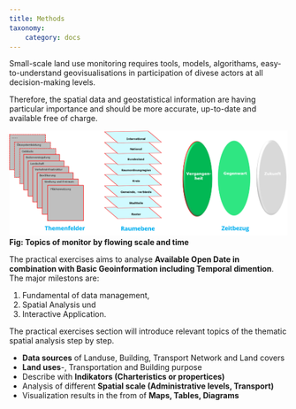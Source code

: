 ```yaml
---
title: Methods
taxonomy:
    category: docs
---
```

Small-scale land use monitoring requires tools, models, algorithams, easy-to-understand geovisualisations in participation of divese actors at all decision-making levels.

Therefore, the spatial data and geostatistical information are having particular importance and should be more accurate, up-to-date and available free of charge.

![Fig:Topic of monitor by flowing scale and time](abb_monitoring_thema_ebene_zeit.png)
**Fig: Topics of monitor by flowing scale and time**


The practical exercises aims to analyse **Available Open Date in combination with Basic Geoinformation including Temporal dimention**. The major milestons are:
1. Fundamental of data management,
2. Spatial Analysis und
3. Interactive Application.

The practical exercises section will introduce relevant topics of the thematic spatial analysis step by step.

- **Data sources** of Landuse, Building, Transport Network and Land covers
- **Land uses**-, Transportation and Building purpose
- Describe with **Indikators (Charteristics or propertices)**
- Analysis of different **Spatial scale (Administrative levels, Transport)**
- Visualization results in the from of **Maps, Tables, Diagrams**
